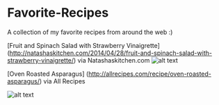 Favorite-Recipes
================

A collection of my favorite recipes from around the web :)

[Fruit and Spinach Salad with Strawberry Vinaigrette] (http://natashaskitchen.com/2014/04/28/fruit-and-spinach-salad-with-strawberry-vinaigrette/) via Natashaskitchen.com
![alt text](http://natashaskitchen.com/wp-content/uploads/2014/04/Apple-and-Pear-Spinach-Salad-with-Strawberry-Vinaigrette-10-600x400.jpg "Best salad ever made")


[Oven Roasted Asparagus] (http://allrecipes.com/recipe/oven-roasted-asparagus/) via All Recipes

![alt text](http://images.media-allrecipes.com/userphotos/250x250/01/00/16/1001600.jpg "Yumm! Asparagus!")


